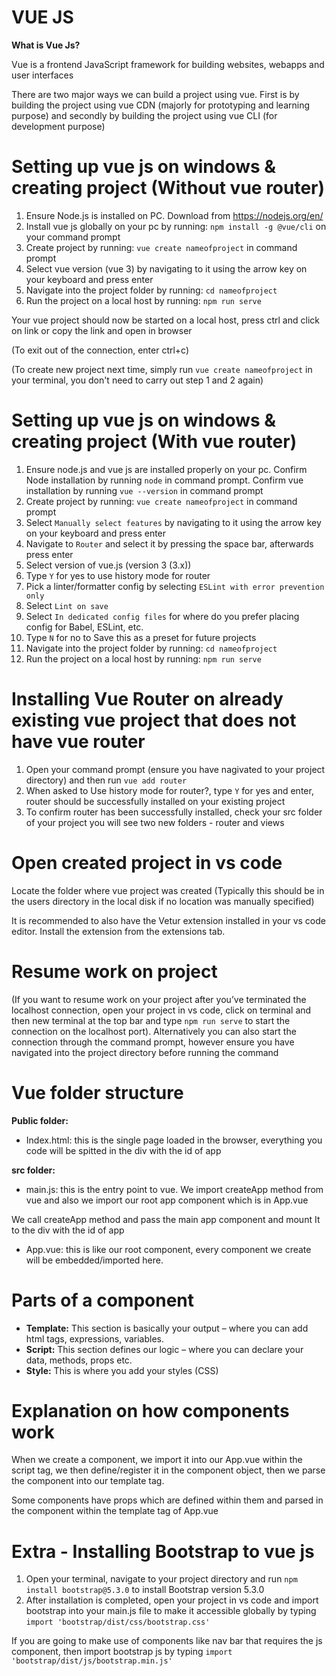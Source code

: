 # VUE JS

**What is Vue Js?**

Vue is a frontend JavaScript framework for building websites, webapps and user interfaces

There are two major ways we can build a project using vue. First is by building the project using vue CDN (majorly for prototyping and learning purpose) and secondly by building the project using vue CLI (for development purpose)

# Setting up vue js on windows & creating project (Without vue router)

1. Ensure Node.js is installed on PC. Download from https://nodejs.org/en/ 
2. Install vue js globally on your pc by running: `npm install -g @vue/cli` on your command prompt
3. Create project by running: `vue create nameofproject` in command prompt
4. Select vue version (vue 3) by navigating to it using the arrow key on your keyboard and press enter
5. Navigate into the project folder by running: `cd nameofproject`
6. Run the project on a local host by running: `npm run serve`

Your vue project should now be started on a local host, press ctrl and click on link or copy the link and open in browser

(To exit out of the connection, enter ctrl+c)

(To create new project next time, simply run `vue create nameofproject` in your terminal, you don't need to carry out step 1 and 2 again)


# Setting up vue js on windows & creating project (With vue router)
1. Ensure node.js and vue js are installed properly on your pc. Confirm Node installation by running `node` in command prompt. Confirm vue installation by running `vue --version` in command prompt
2. Create project by running: `vue create nameofproject` in command prompt
3. Select `Manually select features` by navigating to it using the arrow key on your keyboard and press enter
4. Navigate to `Router` and select it by pressing the space bar, afterwards press enter
5. Select version of vue.js (version 3 (3.x))
6. Type `Y` for yes to use history mode for router
7. Pick a linter/formatter config by selecting `ESLint with error prevention only`
8. Select `Lint on save`
9. Select `In dedicated config files` for where do you prefer placing config for Babel, ESLint, etc.
10. Type `N` for no to Save this as a preset for future projects
11. Navigate into the project folder by running: `cd nameofproject`
12. Run the project on a local host by running: `npm run serve`


# Installing Vue Router on already existing vue project that does not have vue router
1. Open your command prompt (ensure you have nagivated to your project directory) and then run `vue add router`
2. When asked to Use history mode for router?, type `Y` for yes and enter, router should be successfully installed on your existing project
3. To confirm router has been successfully installed, check your src folder of your project you will see two new folders - router and views


# Open created project in vs code

Locate the folder where vue project was created (Typically this should be in the users directory in the local disk if no location was manually specified)

It is recommended to also have the Vetur extension installed in your vs code editor. Install the extension from the extensions tab.


# Resume work on project

(If you want to resume work on your project after you’ve terminated the localhost connection, open your project in vs code, click on terminal and then new terminal at the top bar and type `npm run serve` to start the connection on the localhost port). Alternatively you can also start the connection through the command prompt, however ensure you have navigated into the project directory before running the command


# Vue folder structure

**Public folder:**
- Index.html: this is the single page loaded in the browser, everything you code will be spitted in the div with the id of app

**src folder:**
- main.js: this is the entry point to vue. We import createApp method from vue and also we import our root app component which is in App.vue

We call createApp method and pass the main app component and mount It to the div with the id of app

- App.vue: this is like our root component, every component we create will be embedded/imported here.


# Parts of a component

- **Template:** This section is basically your output – where you can add html tags, expressions, variables.
- **Script:** This section defines our logic – where you can declare your data, methods, props etc.
- **Style:** This is where you add your styles (CSS)


# Explanation on how components work

When we create a component, we import it into our App.vue within the script tag, we then define/register it in the component object, then we parse the component into our template tag.

Some components have props which are defined within them and parsed in the component within the template tag of App.vue


# Extra - Installing Bootstrap to vue js

1. Open your terminal, navigate to your project directory and run `npm install bootstrap@5.3.0` to install Bootstrap version 5.3.0
2. After installation is completed, open your project in vs code and import bootstrap into your main.js file to make it accessible globally by typing `import 'bootstrap/dist/css/bootstrap.css'`

If you are going to make use of components like nav bar that requires the js component, then import bootstrap js by typing `import 'bootstrap/dist/js/bootstrap.min.js'`